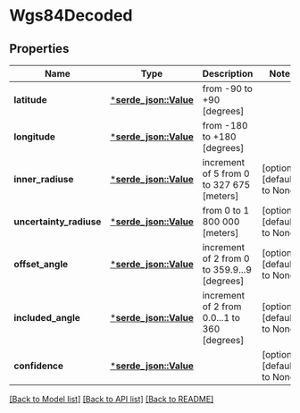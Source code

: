 # Wgs84Decoded

## Properties
Name | Type | Description | Notes
------------ | ------------- | ------------- | -------------
**latitude** | [***serde_json::Value**](.md) | from -90 to +90 [degrees] | 
**longitude** | [***serde_json::Value**](.md) | from -180 to +180 [degrees] | 
**inner_radiuse** | [***serde_json::Value**](.md) | increment of 5 from 0 to 327 675 [meters] | [optional] [default to None]
**uncertainty_radiuse** | [***serde_json::Value**](.md) | from 0 to 1 800 000 [meters] | [optional] [default to None]
**offset_angle** | [***serde_json::Value**](.md) | increment of 2 from 0 to 359.9...9 [degrees] | [optional] [default to None]
**included_angle** | [***serde_json::Value**](.md) | increment of 2 from 0.0...1 to 360 [degrees] | [optional] [default to None]
**confidence** | [***serde_json::Value**](.md) |  | [optional] [default to None]

[[Back to Model list]](../README.md#documentation-for-models) [[Back to API list]](../README.md#documentation-for-api-endpoints) [[Back to README]](../README.md)


